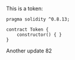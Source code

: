 This is a token: 

```
pragma solidity ^0.8.13;

contract Token {
    constructor() { }
}

```

Another update 82